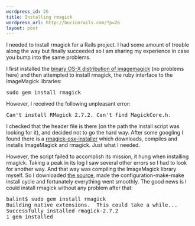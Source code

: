 ```yaml
--- 
wordpress_id: 26
title: Installing rmagick
wordpress_url: http://bucionrails.com/?p=26
layout: post
---
```

I needed to install rmagick for a Rails project. I had some amount of trouble along the way but finally succeeded so I am sharing my experience in case you bump into the same problems.

I first installed the <a href="http://imagemagick.linux-mirror.org/download/www/binary-releases.html#macosx">binary OS-X distribution of imagemagick</a> (no problems here) and then attempted to install rmagick, the ruby interface to the ImageMagick libraries:

<pre lang="shell">
sudo gem install rmagick
</pre>

However, I received the following unpleasant error:

<pre lang="shell">
Can't install RMagick 2.7.2. Can't find MagickCore.h.
</pre>

I checked that the header file is there (on the path the install script was looking for it), and decided not to go the hard way. After some googling I found there is a <a href="http://rubyforge.org/projects/rmagick/">rmagick-osx-installer</a> which downloads, compiles and installs ImageMagick and rmagick. Just what I needed.

However, the script failed to accomplish its mission, it hung when installing rmagick. Taking a peak in its log I saw several other errors so I had to look for another way. And that way was compiling the ImageMagick library myself. So I downloaded <a href="http://imagemagick.linux-mirror.org/download/www/install-source.html#unix">the source</a>, made the configuration-make-make install cycle and fortunately everything went smoothly. The good news is I could install rmagick without any problem after that:

<pre lang="shell">
balint$ sudo gem install rmagick
Building native extensions.  This could take a while...
Successfully installed rmagick-2.7.2
1 gem installed
</pre>
